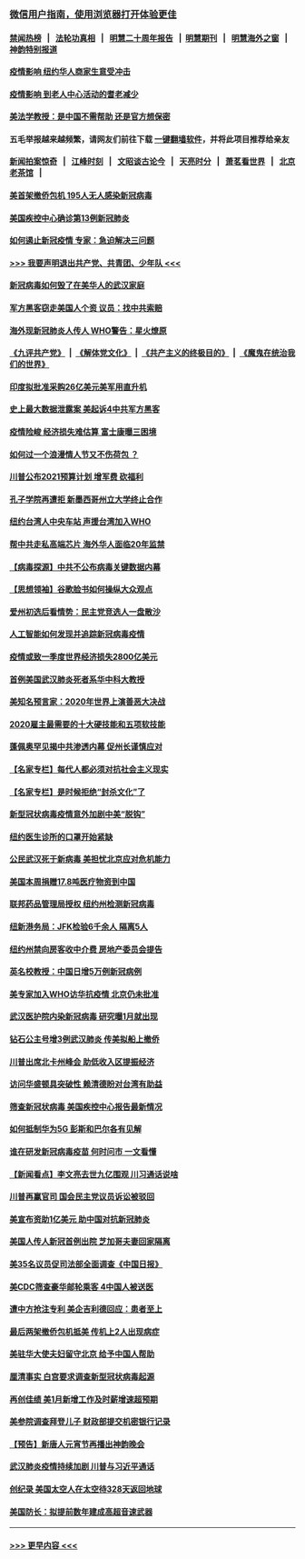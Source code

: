 ### [微信用户指南，使用浏览器打开体验更佳](https://github.com/gfw-breaker/banned-news1/blob/master/indexes/wechat-guide.md?t=0)
#### [禁闻热榜](热点新闻.md?t=0)  &nbsp;&nbsp;|&nbsp;&nbsp; [法轮功真相](https://github.com/gfw-breaker/truth/blob/master/README.md?t=0) &nbsp;&nbsp;|&nbsp;&nbsp; [明慧二十周年报告](https://github.com/gfw-breaker/mh-reports/blob/master/README.md?t=0) &nbsp;&nbsp;|&nbsp;&nbsp;[明慧期刊](https://github.com/gfw-breaker/mh-qikan) &nbsp;&nbsp;|&nbsp;&nbsp; [明慧海外之窗](https://github.com/gfw-breaker/mh-news/blob/master/README.md?t=0) &nbsp;&nbsp;|&nbsp;&nbsp; [神韵特别报道](https://github.com/gfw-breaker/mh-news/blob/master/shenyun.md?t=0)
#### [疫情影响  纽约华人商家生意受冲击](../pages/nsc412/n11860284.md?t=02111555) 
#### [疫情影响  到老人中心活动的耆老减少](../pages/nsc412/n11860199.md?t=02111555) 
#### [美法学教授：是中国不需帮助 还是官方想保密](../pages/nsc412/n11859492.md?t=02111555) 
#### 五毛举报越来越频繁，请网友们前往下载 [一键翻墙软件](https://github.com/gfw-breaker/ssr-accounts)，并将此项目推荐给亲友
#### [新闻拍案惊奇](https://github.com/gfw-breaker/banned-news1/blob/master/pages/link4.md) &nbsp;&nbsp;|&nbsp;&nbsp; [江峰时刻](https://github.com/gfw-breaker/banned-news1/blob/master/pages/link4.md) &nbsp;&nbsp;|&nbsp;&nbsp; [文昭谈古论今](https://github.com/gfw-breaker/banned-news1/blob/master/pages/link4.md) &nbsp;&nbsp;|&nbsp;&nbsp; [天亮时分](https://github.com/gfw-breaker/banned-news1/blob/master/pages/link4.md) &nbsp;&nbsp;|&nbsp;&nbsp; [萧茗看世界](https://github.com/gfw-breaker/banned-news1/blob/master/pages/link4.md) &nbsp;&nbsp;|&nbsp;&nbsp; [北京老茶馆](https://github.com/gfw-breaker/banned-news1/blob/master/pages/link4.md) &nbsp;&nbsp;|&nbsp;&nbsp; 
#### [美首架撤侨包机 195人无人感染新冠病毒](../pages/nsc412/n11859908.md?t=02111555) 
#### [美国疾控中心确诊第13例新冠肺炎](../pages/nsc412/n11859966.md?t=02111555) 
#### [如何遏止新冠疫情 专家：急迫解决三问题](../pages/nsc412/n11859685.md?t=02111555) 
#### [>>> 我要声明退出共产党、共青团、少年队 <<<](https://github.com/begood0513/goodnews/blob/master/quit/letter.md) 
#### [新冠病毒如何毁了在美华人的武汉家庭](../pages/nsc412/n11859524.md?t=02111555) 
#### [军方黑客窃走美国人个资 议员：找中共索赔](../pages/nsc412/n11859371.md?t=02111555) 
#### [海外现新冠肺炎人传人 WHO警告：星火燎原](../pages/nsc412/n11859252.md?t=02111555) 
#### [《九评共产党》](https://github.com/begood0513/9ping.md/blob/master/README.md) &nbsp;|&nbsp; [《解体党文化》](../../../../jtdwh.md/blob/master/README.md)  &nbsp;|&nbsp; [《共产主义的终极目的》](../../../../gczydzjmd.md/blob/master/README.md) &nbsp;|&nbsp; [《魔鬼在统治我们的世界》](../../../../mgztzwmdsj.md/blob/master/README.md) 
#### [印度拟批准采购26亿美元美军用直升机](../pages/nsc412/n11859143.md?t=02111555) 
#### [史上最大数据泄露案 美起诉4中共军方黑客](../pages/nsc412/n11859115.md?t=02111555) 
#### [疫情险峻 经济损失难估算 富士康曝三困境](../pages/nsc412/n11859120.md?t=02111555) 
#### [如何过一个浪漫情人节又不伤荷包 ？](../pages/nsc412/n11858969.md?t=02111555) 
#### [川普公布2021预算计划 增军费 砍福利](../pages/nsc412/n11859012.md?t=02111555) 
#### [孔子学院再遭拒 新墨西哥州立大学终止合作](../pages/nsc412/n11858661.md?t=02111555) 
#### [纽约台湾人中央车站  声援台湾加入WHO](../pages/nsc412/n11857757.md?t=02111555) 
#### [帮中共走私高端芯片 海外华人面临20年监禁](../pages/nsc412/n11855016.md?t=02111555) 
#### [【病毒探源】中共不公布病毒关键数据内幕](../pages/nsc412/n11856584.md?t=02111555) 
#### [【思想领袖】谷歌脸书如何操纵大众观点](../pages/nsc412/n11680874.md?t=02111555) 
#### [爱州初选后看情势：民主党竞选人一盘散沙](../pages/nsc412/n11856557.md?t=02111555) 
#### [人工智能如何发现并追踪新冠病毒疫情](../pages/nsc412/n11856398.md?t=02111555) 
#### [疫情或致一季度世界经济损失2800亿美元](../pages/nsc412/n11855639.md?t=02111555) 
#### [首例美国武汉肺炎死者系华中科大教授](../pages/nsc412/n11855500.md?t=02111555) 
#### [美知名预言家：2020年世界上演善恶大决战](../pages/nsc412/n11855418.md?t=02111555) 
#### [2020雇主最需要的十大硬技能和五项软技能](../pages/nsc412/n11850953.md?t=02111555) 
#### [蓬佩奥罕见揭中共渗透内幕 促州长谨慎应对](../pages/nsc412/n11854685.md?t=02111555) 
#### [【名家专栏】每代人都必须对抗社会主义现实](../pages/nsc412/n11831412.md?t=02111555) 
#### [【名家专栏】是时候拒绝“封杀文化”了](../pages/nsc412/n11814093.md?t=02111555) 
#### [新型冠状病毒疫情意外加剧中美“脱钩”](../pages/nsc412/n11854475.md?t=02111555) 
#### [纽约医生诊所的口罩开始紧缺](../pages/nsc412/n11853364.md?t=02111555) 
#### [公民武汉死于新病毒 美担忧北京应对危机能力](../pages/nsc412/n11854331.md?t=02111555) 
#### [美国本周捐赠17.8吨医疗物资到中国](../pages/nsc412/n11854269.md?t=02111555) 
#### [联邦药品管理局授权  纽约州检测新冠病毒](../pages/nsc412/n11853371.md?t=02111555) 
#### [纽新港务局：JFK检验6千余人  隔离5人](../pages/nsc412/n11853366.md?t=02111555) 
#### [纽约州禁向房客收中介费  房地产委员会提告](../pages/nsc412/n11853360.md?t=02111555) 
#### [英名校教授：中国日增5万例新冠病例](../pages/nsc412/n11854174.md?t=02111555) 
#### [美专家加入WHO访华抗疫情 北京仍未批准](../pages/nsc412/n11854043.md?t=02111555) 
#### [武汉医护院内染新冠病毒 研究曝1月就出现](../pages/nsc412/n11852928.md?t=02111555) 
#### [钻石公主号增3例武汉肺炎 传美拟船上撤侨](../pages/nsc412/n11853240.md?t=02111555) 
#### [川普出席北卡州峰会 助低收入区提振经济](../pages/nsc412/n11853232.md?t=02111555) 
#### [访问华盛顿具突破性 赖清德盼对台湾有助益](../pages/nsc412/n11853129.md?t=02111555) 
#### [筛查新冠状病毒 美国疾控中心报告最新情况](../pages/nsc412/n11853070.md?t=02111555) 
#### [如何抵制华为5G 彭斯和巴尔各有见解](../pages/nsc412/n11852535.md?t=02111555) 
#### [谁在研发新冠病毒疫苗 何时问市 一文看懂](../pages/nsc412/n11852840.md?t=02111555) 
#### [【新闻看点】李文亮去世九亿围观 川习通话说啥](../pages/nsc412/n11852360.md?t=02111555) 
#### [川普再赢官司 国会民主党议员诉讼被驳回](../pages/nsc412/n11852287.md?t=02111555) 
#### [美宣布资助1亿美元 助中国对抗新冠肺炎](../pages/nsc412/n11852531.md?t=02111555) 
#### [美国人传人新冠首例出院 芝加哥夫妻回家隔离](../pages/nsc412/n11852452.md?t=02111555) 
#### [美35名议员促司法部全面调查《中国日报》](../pages/nsc412/n11852435.md?t=02111555) 
#### [美CDC筛查豪华邮轮乘客 4中国人被送医](../pages/nsc412/n11852085.md?t=02111555) 
#### [遭中方抢注专利 美企吉利德回应：患者至上](../pages/nsc412/n11852037.md?t=02111555) 
#### [最后两架撤侨包机抵美 传机上2人出现病症](../pages/nsc412/n11852173.md?t=02111555) 
#### [美驻华大使夫妇留守北京 给予中国人帮助](../pages/nsc412/n11852165.md?t=02111555) 
#### [厘清事实 白宫要求调查新型冠状病毒起源](../pages/nsc412/n11852106.md?t=02111555) 
#### [再创佳绩 美1月新增工作及时薪增速超预期](../pages/nsc412/n11852174.md?t=02111555) 
#### [美参院调查拜登儿子 财政部提交机密银行记录](../pages/nsc412/n11851808.md?t=02111555) 
#### [【预告】新唐人元宵节再播出神韵晚会](../pages/nsc412/n11843192.md?t=02111555) 
#### [武汉肺炎疫情持续加剧 川普与习近平通话](../pages/nsc412/n11851613.md?t=02111555) 
#### [创纪录 美国太空人在太空待328天返回地球](../pages/nsc412/n11851266.md?t=02111555) 
#### [美国防长：拟提前数年建成高超音速武器](../pages/nsc412/n11850959.md?t=02111555) 

----
#### [ >>> 更早内容 <<< ](../indexes/nsc412-earlier.md)
